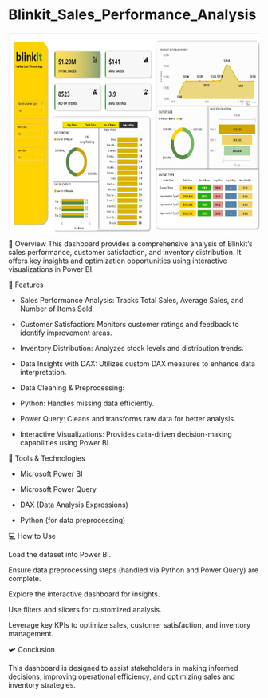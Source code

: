 # Blinkit_Sales_Performance_Analysis

<img align="center" alt="coding" width="600" height="400" src="Blinkit Sales Analysis.png">

🚀 Overview
This dashboard provides a comprehensive analysis of Blinkit’s sales performance, customer satisfaction, and inventory distribution. It offers key insights and optimization opportunities using interactive visualizations in Power BI.

🧬 Features


* Sales Performance Analysis: Tracks Total Sales, Average Sales, and Number of Items Sold.

* Customer Satisfaction: Monitors customer ratings and feedback to identify improvement areas.

* Inventory Distribution: Analyzes stock levels and distribution trends.

* Data Insights with DAX: Utilizes custom DAX measures to enhance data interpretation.

* Data Cleaning & Preprocessing:

* Python: Handles missing data efficiently.

* Power Query: Cleans and transforms raw data for better analysis.

* Interactive Visualizations: Provides data-driven decision-making capabilities using Power BI.

🤖 Tools & Technologies

- Microsoft Power BI

- Microsoft Power Query

- DAX (Data Analysis Expressions)

- Python (for data preprocessing)

💻 How to Use

Load the dataset into Power BI.

Ensure data preprocessing steps (handled via Python and Power Query) are complete.

Explore the interactive dashboard for insights.

Use filters and slicers for customized analysis.

Leverage key KPIs to optimize sales, customer satisfaction, and inventory management.

🛩️ Conclusion

This dashboard is designed to assist stakeholders in making informed decisions, improving operational efficiency, and optimizing sales and inventory strategies.
